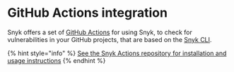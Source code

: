 # GitHub Actions integration

Snyk offers a set of [GitHub Actions](https://docs.github.com/en/actions/creating-actions/about-actions) for using Snyk, to check for vulnerabilities in your GitHub projects, that are based on the [Snyk CLI](https://docs.snyk.io/snyk-cli/guides-for-our-cli/cli-reference).

{% hint style="info" %}
[See the Snyk Actions repository for installation and usage instructions](https://github.com/snyk/actions)
{% endhint %}


